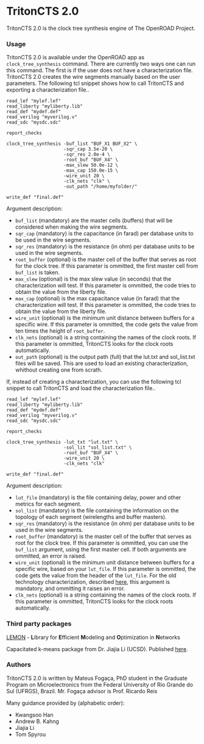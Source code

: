 # TritonCTS 2.0
TritonCTS 2.0 is the clock tree synthesis engine of The OpenROAD Project.

### Usage
TritonCTS 2.0 is available under the OpenROAD app as ``clock_tree_synthesis`` command. There are currently two ways one can run this command.
The first is if the user does not have a characterization file. TritonCTS 2.0 creates the wire segments manually based on the user parameters. 
The following tcl snippet shows how to call TritonCTS and exporting a characterization file..

```
read_lef "mylef.lef"
read_liberty "myliberty.lib"
read_def "mydef.def"
read_verilog "myverilog.v"
read_sdc "mysdc.sdc"

report_checks

clock_tree_synthesis -buf_list "BUF_X1 BUF_X2" \
                     -sqr_cap 3.5e-20 \
                     -sqr_res 2.0e-4 \
                     -root_buf "BUF_X4" \
                     -max_slew 50.0e-12 \
                     -max_cap 150.0e-15 \
                     -wire_unit 20 \
                     -clk_nets "clk" \
                     -out_path "/home/myfolder/"

write_def "final.def"
```
Argument description:
- ```buf_list``` (mandatory) are the master cells (buffers) that will be considered when making the wire segments.
- ``sqr_cap`` (mandatory) is the capacitance (in farad) per database units to be used in the wire segments. 
- ``sqr_res`` (mandatory) is the resistance (in ohm) per database units to be used in the wire segments. 
- ``root_buffer`` (optional) is the master cell of the buffer that serves as root for the clock tree. 
If this parameter is ommitted, the first master cell from ```buf_list``` is taken.
- ``max_slew`` (optional) is the max slew value (in seconds) that the characterization will test. 
If this parameter is ommitted, the code tries to obtain the value from the liberty file.
- ``max_cap`` (optional) is the max capacitance value (in farad) that the characterization will test. 
If this parameter is ommitted, the code tries to obtain the value from the liberty file.
- ``wire_unit`` (optional) is the minimum unit distance between buffers for a specific wire. 
If this parameter is ommitted, the code gets the value from ten times the height of ``root_buffer``.
- ``clk_nets`` (optional) is a string containing the names of the clock roots. 
If this parameter is ommitted, TritonCTS looks for the clock roots automatically.
- ``out_path`` (optional) is the output path (full) that the lut.txt and sol_list.txt files will be saved. This are used to load an existing characterization, whithout creating one from scrath.

If, instead of creating a characterization, you can use the following tcl snippet to call TritonCTS and load the characterization file..

```
read_lef "mylef.lef"
read_liberty "myliberty.lib"
read_def "mydef.def"
read_verilog "myverilog.v"
read_sdc "mysdc.sdc"

report_checks

clock_tree_synthesis -lut_txt "lut.txt" \
                     -sol_lit "sol_list.txt" \
                     -root_buf "BUF_X4" \
                     -wire_unit 20 \
                     -clk_nets "clk" 

write_def "final.def"
```
Argument description:
- ```lut_file``` (mandatory) is the file containing delay, power and other metrics for each segment.
- ``sol_list`` (mandatory) is the file containing the information on the topology of each segment (wirelengths and buffer masters).
- ``sqr_res`` (mandatory) is the resistance (in ohm) per database units to be used in the wire segments. 
- ``root_buffer`` (mandatory) is the master cell of the buffer that serves as root for the clock tree. 
If this parameter is ommitted, you can use the ```buf_list``` argument, using the first master cell. If both arguments are ommitted, an error is raised.
- ``wire_unit`` (optional) is the minimum unit distance between buffers for a specific wire, based on your ```lut_file```. 
If this parameter is ommitted, the code gets the value from the header of the ```lut_file```. For the old technology characterization, described [here](https://github.com/The-OpenROAD-Project/TritonCTS/blob/master/doc/Technology_characterization.md), this argument is mandatory, and ommitting it raises an error.
- ``clk_nets`` (optional) is a string containing the names of the clock roots. 
If this parameter is ommitted, TritonCTS looks for the clock roots automatically.

### Third party packages
[LEMON](https://lemon.cs.elte.hu/trac/lemon) - **L**ibrary for **E**fficient **M**odeling and **O**ptimization in **N**etworks

Capacitated k-means package from Dr. Jiajia Li (UCSD). 
Published [here](https://vlsicad.ucsd.edu/Publications/Conferences/344/c344.pdf).

### Authors
TritonCTS 2.0 is written by Mateus Fogaça, PhD student in the Graduate Program on Microelectronics from
the Federal University of Rio Grande do Sul (UFRGS), Brazil. Mr. Fogaça advisor is Prof. Ricardo Reis

Many guidance provided by (alphabetic order):
* Kwangsoo Han 
*  Andrew B. Kahng
*  Jiajia Li
*  Tom Spyrou
